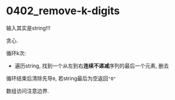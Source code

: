 # 0402_remove-k-digits

输入其实是string!!!

贪心.

循环k次:

- 遍历string, 找到一个从左到右**连续不递减**序列的最后一个元素, 删去

循环结束后清除先导`0`, 若string最后为空返回`"0"`

数组访问注意边界.
